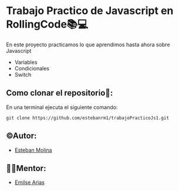# Trabajo Practico de Javascript en RollingCode📚💻

En este proyecto practicamos lo que aprendimos hasta ahora sobre Javascript

- Variables
- Condicionales
- Switch

## Como clonar el repositorio📝:

En una terminal ejecuta el siguiente comando:
```
git clone https://github.com/estebanrm1/trabajoPracticoJs1.git
```

## ©Autor:

- [Esteban Molina](https://github.com/estebanrm1)

## 👩‍💻Mentor:

- [Emilse Arias](https://github.com/earias08)